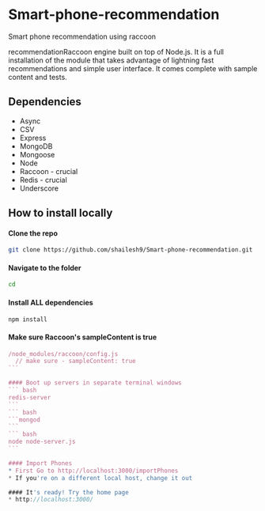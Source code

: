 # Smart-phone-recommendation
Smart phone recommendation using raccoon


recommendationRaccoon engine built on top of Node.js. It is a full installation of the module that takes advantage of lightning fast recommendations and simple user interface. It comes complete with sample content and tests.

## Dependencies

* Async
* CSV
* Express
* MongoDB
* Mongoose
* Node
* Raccoon - crucial
* Redis - crucial
* Underscore

## How to install locally

#### Clone the repo
``` bash
git clone https://github.com/shailesh9/Smart-phone-recommendation.git
```

#### Navigate to the folder
``` bash
cd 
```

#### Install ALL dependencies
``` bash
npm install
```

#### Make sure Raccoon's sampleContent is true
```` js
/node_modules/raccoon/config.js
  // make sure - sampleContent: true
```

#### Boot up servers in separate terminal windows
``` bash
redis-server
```
``` bash
```mongod
```
``` bash
node node-server.js
```

#### Import Phones
* First Go to http://localhost:3000/importPhones
* If you're on a different local host, change it out

#### It's ready! Try the home page
* http://localhost:3000/
